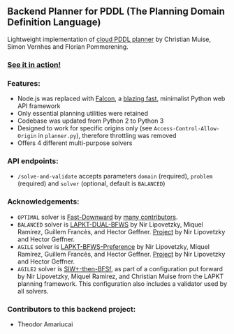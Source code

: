 ## Backend Planner for PDDL (The Planning Domain Definition Language)

Lightweight implementation of [cloud PDDL planner](https://bitbucket.org/planning-researchers/cloud-solver/src/master/) by Christian Muise, Simon Vernhes and Florian Pommerening.

### [See it in action!](https://finitech-sdp.github.io/operations-monitor/#/)

### Features:
- Node.js was replaced with [Falcon](https://falconframework.org/#), a [blazing fast](https://falconframework.org/#sectionBenchmarks), minimalist Python web API framework
- Only essential planning utilities were retained
- Codebase was updated from Python 2 to Python 3
- Designed to work for specific origins only (see `Access-Control-Allow-Origin` in `planner.py`), therefore throttling was removed
- Offers 4 different multi-purpose solvers

### API endpoints:
- `/solve-and-validate` accepts parameters `domain` (required), `problem` (required) and `solver` (optional, default is `BALANCED`)

### Acknowledgements:
- `OPTIMAL` solver is [Fast-Downward](https://bitbucket.org/ipc2018-classical/team23/src/ipc-2018-seq-opt/) by [many contributors](http://hg.fast-downward.org/file/tip/README.md).
- `BALANCED` solver is [LAPKT-DUAL-BFWS](https://ipc2018-classical.bitbucket.io/planner-abstracts/teams_1_20_30_31_36_47.pdf) by Nir Lipovetzky, Miquel Ramírez, Guillem Francès, and Hector Geffner. [Project](https://github.com/nirlipo/BFWS-public) by Nir Lipovetzky and Hector Geffner.
- `AGILE` solver is [LAPKT-BFWS-Preference](https://ipc2018-classical.bitbucket.io/planner-abstracts/teams_1_20_30_31_36_47.pdf) by Nir Lipovetzky, Miquel Ramírez, Guillem Francès, and Hector Geffner. [Project](https://github.com/nirlipo/BFWS-public) by Nir Lipovetzky and Hector Geffner.
- `AGILE2` solver is [SIW+-then-BFSf](https://github.com/LAPKT-dev/LAPKT-public/tree/master/planners/siw_plus-then-bfs_f-ffparser), as part of a configuration put forward by Nir Lipovetzky, Miquel Ramirez, and Christian Muise from the LAPKT planning framework. This configuration also includes a validator used by all solvers.

### Contributors to this backend project:
- Theodor Amariucai